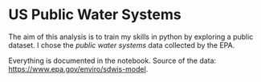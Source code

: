 # US Public Water Systems

The aim of this analysis is to train my skills in python by exploring a public dataset. I chose the _public water systems_ data collected by the EPA.   

Everything is documented in the notebook. Source of the data: https://www.epa.gov/enviro/sdwis-model. 

